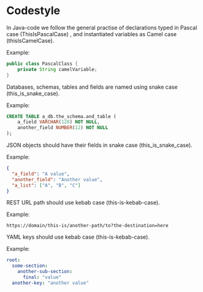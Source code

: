 # Codestyle

In Java-code we follow the general practise of declarations typed in Pascal case (ThisIsPascalCase) , and instantiated
variables as Camel case (thisIsCamelCase).

Example:

```java
public class PascalClass {
	private String camelVariable;
}
```

Databases, schemas, tables and fields are named using snake case (this_is_snake_case).

Example:

```sql
CREATE TABLE a_db.the_schema.and_table (
    a_field VARCHAR(128) NOT NULL,
    another_field NUMBER(12) NOT NULL
);
```

JSON objects should have their fields in snake case (this_is_snake_case).

Example:

```json
{
  "a_field": "A value",
  "another_field": "Another value",
  "a_list": ["A", "B", "C"]
}
```

REST URL path should use kebab case (this-is-kebab-case).

Example:

```http request
https://domain/this-is/another-path/to?the-destination=here
```

YAML keys should use kebab case (this-is-kebab-case).

Example:

```yaml
root:
  some-section:
    another-sub-section:
      final: "value"
  another-key: "another value"
```